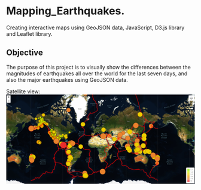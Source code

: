 # Mapping_Earthquakes.

Creating interactive maps using GeoJSON data, JavaScript, D3.js library and Leaflet library. 

## Objective

The purpose of this project is to visually show the differences between the magnitudes of earthquakes all over the world for the last seven days, and also the major earthquakes using GeoJSON data.  

Satellite view:
![satellite_view](Earthquakes_Challenge/static/images/satellite_view.png)
